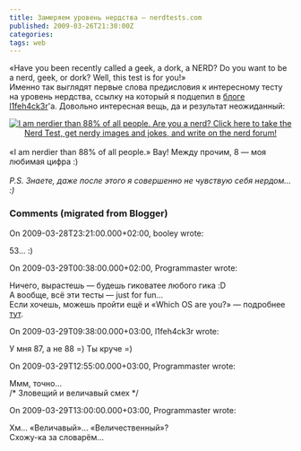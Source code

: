 ```yaml
---
title: Замеряем уровень нердства — nerdtests.com
published: 2009-03-26T21:30:00Z
categories: 
tags: web
---
```


«Have you been recently called a geek, a dork, a NERD? Do you want to be a nerd, geek, or dork? Well, this test is for you!»<br />Именно так выглядят первые слова предисловия к интересному тесту на уровень нердства, ссылку на который я подцепил в <a href="http://l1feh4ck3r.blogspot.com/">блоге l1feh4ck3r</a>'а.<a name='more'></a> Довольно интересная вещь, да и результат неожиданный:<center><a href="http://www.nerdtests.com/ft_nq.php"><img src="http://www.nerdtests.com/images/ft/nq/a9316c49e5.gif" alt="I am nerdier than 88% of all people. Are you a nerd? Click here to take the Nerd Test, get nerdy images and jokes, and write on the nerd forum!"></a></center><br />«I am nerdier than 88% of all people.» Вау! Между прочим, 8 — моя любимая цифра :)<br /><br /><i>P.S. Знаете, даже после этого я совершенно не чувствую себя нердом… :)</i>

<h3 id='hakyll-convert-comments-title'>Comments (migrated from Blogger)</h3>
<div class='hakyll-convert-comment'>
<p class='hakyll-convert-comment-date'>On 2009-03-28T23:21:00.000+02:00, booley wrote:</p>
<p class='hakyll-convert-comment-body'>
53... :)
</p>
</div>

<div class='hakyll-convert-comment'>
<p class='hakyll-convert-comment-date'>On 2009-03-29T00:38:00.000+02:00, Programmaster wrote:</p>
<p class='hakyll-convert-comment-body'>
Ничего, вырастешь — будешь гиковатее любого гика :D<BR/>А вообще, всё эти тесты — just for fun…<BR/>Если хочешь, можешь пройти ещё и «Which OS are you?» — подробнее <A HREF="http://debiania.blogspot.com/2008/08/which-os-are-you.html" REL="nofollow">тут</A>.
</p>
</div>

<div class='hakyll-convert-comment'>
<p class='hakyll-convert-comment-date'>On 2009-03-29T09:38:00.000+03:00, l1feh4ck3r wrote:</p>
<p class='hakyll-convert-comment-body'>
У мня 87, а не 88 =) Ты круче =)
</p>
</div>

<div class='hakyll-convert-comment'>
<p class='hakyll-convert-comment-date'>On 2009-03-29T12:55:00.000+03:00, Programmaster wrote:</p>
<p class='hakyll-convert-comment-body'>
Ммм, точно…<BR/>/* Зловещий и величавый смех */
</p>
</div>

<div class='hakyll-convert-comment'>
<p class='hakyll-convert-comment-date'>On 2009-03-29T13:00:00.000+03:00, Programmaster wrote:</p>
<p class='hakyll-convert-comment-body'>
Хм… «Величавый»… «Величественный»?<BR/>Схожу-ка за словарём…
</p>
</div>



